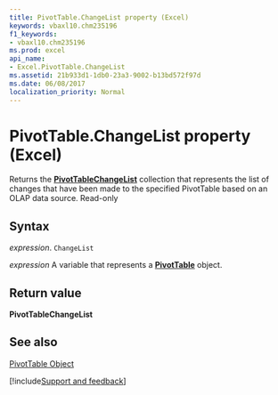 ```yaml
---
title: PivotTable.ChangeList property (Excel)
keywords: vbaxl10.chm235196
f1_keywords:
- vbaxl10.chm235196
ms.prod: excel
api_name:
- Excel.PivotTable.ChangeList
ms.assetid: 21b933d1-1db0-23a3-9002-b13bd572f97d
ms.date: 06/08/2017
localization_priority: Normal
---
```



# PivotTable.ChangeList property (Excel)

Returns the  **[PivotTableChangeList](Excel.PivotTableChangeList.md)** collection that represents the list of changes that have been made to the specified PivotTable based on an OLAP data source. Read-only


## Syntax

_expression_. `ChangeList`

_expression_ A variable that represents a **[PivotTable](Excel.PivotTable.md)** object.


## Return value

 **PivotTableChangeList**


## See also


[PivotTable Object](Excel.PivotTable.md)

[!include[Support and feedback](~/includes/feedback-boilerplate.md)]